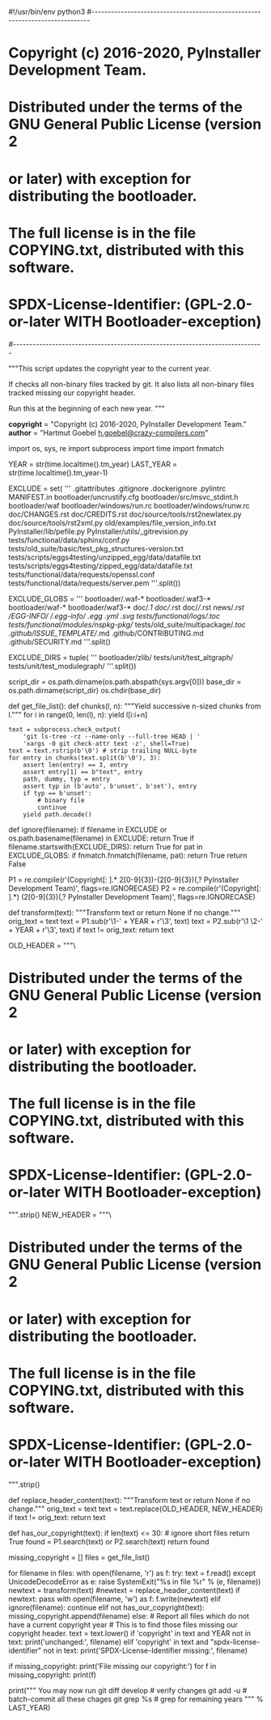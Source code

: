 #!/usr/bin/env python3
#-----------------------------------------------------------------------------
# Copyright (c) 2016-2020, PyInstaller Development Team.
#
# Distributed under the terms of the GNU General Public License (version 2
# or later) with exception for distributing the bootloader.
#
# The full license is in the file COPYING.txt, distributed with this software.
#
# SPDX-License-Identifier: (GPL-2.0-or-later WITH Bootloader-exception)
#-----------------------------------------------------------------------------

"""This script updates the copyright year to the current year.

If checks all non-binary files tracked by git. It also lists all
non-binary files tracked missing our copyright header.

Run this at the beginning of each new year.
"""

__copyright__ = "Copyright (c) 2016-2020, PyInstaller Development Team."
__author__ = "Hartmut Goebel <h.goebel@crazy-compilers.com>"

import os, sys, re
import subprocess
import time
import fnmatch

YEAR = str(time.localtime().tm_year)
LAST_YEAR = str(time.localtime().tm_year-1)

EXCLUDE = set(
    '''
    .gitattributes
    .gitignore
    .dockerignore
    .pylintrc
    MANIFEST.in
    bootloader/uncrustify.cfg
    bootloader/src/msvc_stdint.h
    bootloader/waf
    bootloader/windows/run.rc
    bootloader/windows/runw.rc
    doc/CHANGES.rst
    doc/CREDITS.rst
    doc/source/tools/rst2newlatex.py
    doc/source/tools/rst2xml.py
    old/examples/file_version_info.txt
    PyInstaller/lib/pefile.py
    PyInstaller/utils/_gitrevision.py
    tests/functional/data/sphinx/conf.py
    tests/old_suite/basic/test_pkg_structures-version.txt
    tests/scripts/eggs4testing/unzipped_egg/data/datafile.txt
    tests/scripts/eggs4testing/zipped_egg/data/datafile.txt
    tests/functional/data/requests/openssl.conf
    tests/functional/data/requests/server.pem
    '''.split())

EXCLUDE_GLOBS = '''
    bootloader/.waf-*
    bootloader/.waf3-*
    bootloader/waf-*
    bootloader/waf3-*
    doc/*.1
    doc/*.rst
    doc/*/*.rst
    news/*.rst
    */EGG-INFO/*
    */*.egg-info/*
    *.egg
    *.yml
    *.svg
    tests/functional/logs/*.toc
    tests/functional/modules/nspkg*-pkg/*
    tests/old_suite/multipackage/*.toc
    .github/ISSUE_TEMPLATE/*.md
    .github/CONTRIBUTING.md
    .github/SECURITY.md
    '''.split()

EXCLUDE_DIRS = tuple(
    '''
    bootloader/zlib/
    tests/unit/test_altgraph/
    tests/unit/test_modulegraph/
    '''.split())


script_dir = os.path.dirname(os.path.abspath(sys.argv[0]))
base_dir = os.path.dirname(script_dir)
os.chdir(base_dir)

def get_file_list():
    def chunks(l, n):
        """Yield successive n-sized chunks from l."""
        for i in range(0, len(l), n):
            yield l[i:i+n]

    text = subprocess.check_output(
        'git ls-tree -rz --name-only --full-tree HEAD | '
        'xargs -0 git check-attr text -z', shell=True)
    text = text.rstrip(b'\0') # strip trailing NULL-byte
    for entry in chunks(text.split(b'\0'), 3):
        assert len(entry) == 3, entry
        assert entry[1] == b"text", entry
        path, dummy, typ = entry
        assert typ in (b'auto', b'unset', b'set'), entry
        if typ == b'unset':
            # binary file
            continue
        yield path.decode()


def ignore(filename):
    if filename in EXCLUDE or os.path.basename(filename) in EXCLUDE:
        return True
    if filename.startswith(EXCLUDE_DIRS):
        return True
    for pat in EXCLUDE_GLOBS:
        if fnmatch.fnmatch(filename, pat):
            return True
    return False


P1 = re.compile(r'(Copyright[: ].* 2[0-9]{3})-(2[0-9]{3})(,? PyInstaller Development Team)',
                flags=re.IGNORECASE)
P2 = re.compile(r'(Copyright[: ].*) (2[0-9]{3})(,? PyInstaller Development Team)',
                flags=re.IGNORECASE)


def transform(text):
    """Transform text or return None if no change."""
    orig_text = text
    text = P1.sub(r'\1-' + YEAR + r'\3', text)
    text = P2.sub(r'\1 \2-' + YEAR + r'\3', text)
    if text != orig_text:
        return text

OLD_HEADER = """\
# Distributed under the terms of the GNU General Public License (version 2
# or later) with exception for distributing the bootloader.
#
# The full license is in the file COPYING.txt, distributed with this software.
#
# SPDX-License-Identifier: (GPL-2.0-or-later WITH Bootloader-exception)
""".strip()
NEW_HEADER = """\
# Distributed under the terms of the GNU General Public License (version 2
# or later) with exception for distributing the bootloader.
#
# The full license is in the file COPYING.txt, distributed with this software.
#
# SPDX-License-Identifier: (GPL-2.0-or-later WITH Bootloader-exception)
""".strip()

def replace_header_content(text):
    """Transform text or return None if no change."""
    orig_text = text
    text = text.replace(OLD_HEADER, NEW_HEADER)
    if text != orig_text:
        return text

def has_our_copyright(text):
    if len(text) <= 30:
        # ignore short files
        return True
    found = P1.search(text) or P2.search(text)
    return found


missing_copyright = []
files = get_file_list()

for filename in files:
    with open(filename, 'r') as f:
        try:
            text = f.read()
        except UnicodeDecodeError as e:
            raise SystemExit("%s in file %r" % (e, filename))
    newtext = transform(text)
    #newtext = replace_header_content(text)
    if newtext:
        pass
        with open(filename, 'w') as f:
            f.write(newtext)
    elif ignore(filename):
        continue
    elif not has_our_copyright(text):
        missing_copyright.append(filename)
    else:
        # Report all files which do not have a current copyright year
        # This is to find those files missing our copyright header.
        text = text.lower()
        if 'copyright' in text and YEAR not in text:
            print('unchanged:', filename)
        elif 'copyright' in text and "spdx-license-identifier" not in text:
            print('SPDX-License-Identifier missing:', filename)

if missing_copyright:
    print('File missing our copyright:')
    for f in missing_copyright:
        print(f)

print("""
You may now run
  git diff develop # verify changes
  git add -u       # batch-commit all these chages
  git grep %s    # grep for remaining years
""" % LAST_YEAR)
